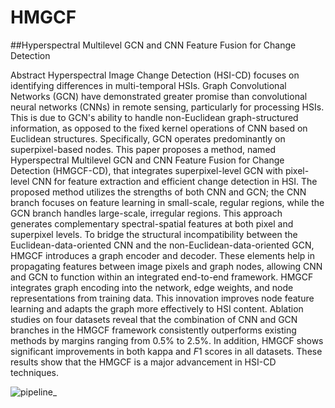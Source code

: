 # HMGCF
##Hyperspectral Multilevel GCN and CNN Feature Fusion for Change Detection

Abstract
Hyperspectral Image Change Detection (HSI-CD) focuses on identifying differences in multi-temporal HSIs. Graph Convolutional Networks (GCN) have demonstrated greater promise than convolutional neural networks (CNNs) in remote sensing, particularly for processing HSIs. This is due to GCN's ability to handle non-Euclidean graph-structured information, as opposed to the fixed kernel operations of CNN based on Euclidean structures. Specifically, GCN operates predominantly on superpixel-based nodes. This paper proposes a method, named Hyperspectral Multilevel GCN and CNN Feature Fusion for Change Detection (HMGCF-CD), that integrates superpixel-level GCN with pixel-level CNN for feature extraction and efficient change detection in HSI. The proposed method utilizes the strengths of both CNN and GCN; the CNN branch focuses on feature learning in small-scale, regular regions, while the GCN branch handles large-scale, irregular regions. This approach generates complementary spectral-spatial features at both pixel and superpixel levels. To bridge the structural incompatibility between the Euclidean-data-oriented CNN and the non-Euclidean-data-oriented GCN, HMGCF introduces a graph encoder and decoder. These elements help in propagating features between image pixels and graph nodes, allowing CNN and GCN to function within an integrated end-to-end framework. HMGCF integrates graph encoding into the network, edge weights, and node representations from training data. This innovation improves node feature learning and adapts the graph more effectively to HSI content. Ablation studies on four datasets reveal that the combination of CNN and GCN branches in the HMGCF framework consistently outperforms existing methods by margins ranging from $0.5\%$ to $2.5\%$. In addition, HMGCF shows significant improvements in both kappa and $F1$ scores in all datasets. These results show that the HMGCF is a major advancement in HSI-CD techniques.

![pipeline_](https://github.com/user-attachments/assets/7587b934-425f-4698-b122-f897a1296595)
